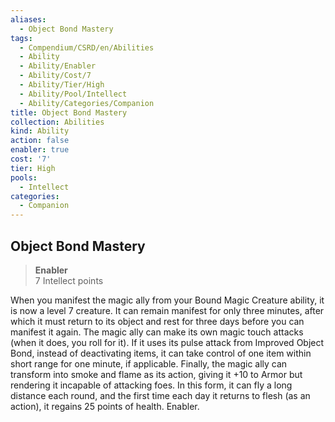 ```yaml
---
aliases:
  - Object Bond Mastery
tags:
  - Compendium/CSRD/en/Abilities
  - Ability
  - Ability/Enabler
  - Ability/Cost/7
  - Ability/Tier/High
  - Ability/Pool/Intellect
  - Ability/Categories/Companion
title: Object Bond Mastery
collection: Abilities
kind: Ability
action: false
enabler: true
cost: '7'
tier: High
pools:
  - Intellect
categories:
  - Companion
---
```

## Object Bond Mastery  
>**Enabler**  
>7 Intellect points
  
When you manifest the magic ally from your Bound Magic Creature ability, it is now a level 7 creature. It can remain manifest for only three minutes, after which it must return to its object and rest for three days before you can manifest it again. The magic ally can make its own magic touch attacks (when it does, you roll for it). If it uses its pulse attack from Improved Object Bond, instead of deactivating items, it can take control of one item within short range for one minute, if applicable. Finally, the magic ally can transform into smoke and flame as its action, giving it +10 to Armor but rendering it incapable of attacking foes. In this form, it can fly a long distance each round, and the first time each day it returns to flesh (as an action), it regains 25 points of health. Enabler.